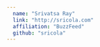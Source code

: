 ```yaml
---
  name: "Srivatsa Ray"
  link: "http://sricola.com"
  affiliation: "BuzzFeed"
  github: "sricola"
---
```

